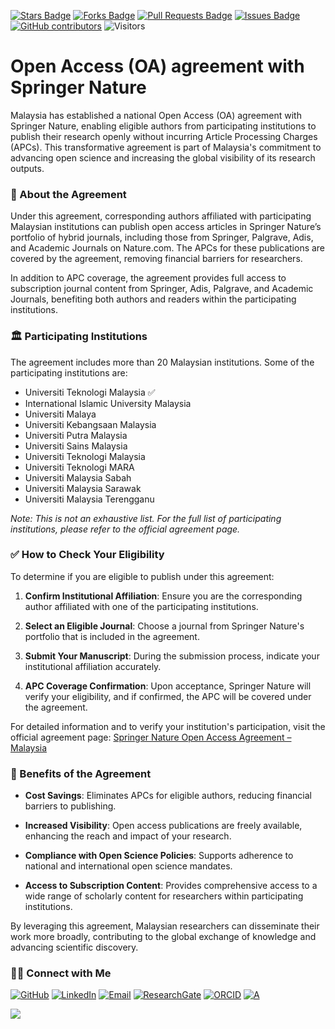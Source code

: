 <a href="https://github.com/drshahizan/short-course/stargazers"><img src="https://img.shields.io/github/stars/drshahizan/short-course" alt="Stars Badge"/></a>
<a href="https://github.com/drshahizan/short-course/network/members"><img src="https://img.shields.io/github/forks/drshahizan/short-course" alt="Forks Badge"/></a>
<a href="https://github.com/drshahizan/short-course/pulls"><img src="https://img.shields.io/github/issues-pr/drshahizan/short-course" alt="Pull Requests Badge"/></a>
<a href="https://github.com/drshahizan/short-course"><img src="https://img.shields.io/github/issues/drshahizan/short-course" alt="Issues Badge"/></a>
<a href="https://github.com/drshahizan/short-course/graphs/contributors"><img alt="GitHub contributors" src="https://img.shields.io/github/contributors/drshahizan/short-course?color=2b9348"></a>
![Visitors](https://api.visitorbadge.io/api/visitors?path=https%3A%2F%2Fgithub.com%2Fdrshahizan%2Fshort-course&labelColor=%23d9e3f0&countColor=%23697689&style=flat)

# Open Access (OA) agreement with Springer Nature

Malaysia has established a national Open Access (OA) agreement with Springer Nature, enabling eligible authors from participating institutions to publish their research openly without incurring Article Processing Charges (APCs). This transformative agreement is part of Malaysia's commitment to advancing open science and increasing the global visibility of its research outputs.

### 📘 About the Agreement

Under this agreement, corresponding authors affiliated with participating Malaysian institutions can publish open access articles in Springer Nature’s portfolio of hybrid journals, including those from Springer, Palgrave, Adis, and Academic Journals on Nature.com. The APCs for these publications are covered by the agreement, removing financial barriers for researchers.

In addition to APC coverage, the agreement provides full access to subscription journal content from Springer, Adis, Palgrave, and Academic Journals, benefiting both authors and readers within the participating institutions.

### 🏛️ Participating Institutions

The agreement includes more than 20 Malaysian institutions. Some of the participating institutions are:

* Universiti Teknologi Malaysia ✅
* International Islamic University Malaysia
* Universiti Malaya
* Universiti Kebangsaan Malaysia
* Universiti Putra Malaysia
* Universiti Sains Malaysia
* Universiti Teknologi Malaysia
* Universiti Teknologi MARA
* Universiti Malaysia Sabah
* Universiti Malaysia Sarawak
* Universiti Malaysia Terengganu

*Note: This is not an exhaustive list. For the full list of participating institutions, please refer to the official agreement page.*


### ✅ How to Check Your Eligibility

To determine if you are eligible to publish under this agreement:

1. **Confirm Institutional Affiliation**: Ensure you are the corresponding author affiliated with one of the participating institutions.

2. **Select an Eligible Journal**: Choose a journal from Springer Nature's portfolio that is included in the agreement.

3. **Submit Your Manuscript**: During the submission process, indicate your institutional affiliation accurately.

4. **APC Coverage Confirmation**: Upon acceptance, Springer Nature will verify your eligibility, and if confirmed, the APC will be covered under the agreement.

For detailed information and to verify your institution's participation, visit the official agreement page: [Springer Nature Open Access Agreement – Malaysia](https://www.springernature.com/gp/open-science/oa-agreements/malaysia)


### 🌟 Benefits of the Agreement

* **Cost Savings**: Eliminates APCs for eligible authors, reducing financial barriers to publishing.

* **Increased Visibility**: Open access publications are freely available, enhancing the reach and impact of your research.

* **Compliance with Open Science Policies**: Supports adherence to national and international open science mandates.

* **Access to Subscription Content**: Provides comprehensive access to a wide range of scholarly content for researchers within participating institutions.


By leveraging this agreement, Malaysian researchers can disseminate their work more broadly, contributing to the global exchange of knowledge and advancing scientific discovery.

### 🙌🏻 Connect with Me
<p align="left">
    <a href="https://github.com/drshahizan" target="_blank"><img alt="GitHub" src="https://img.shields.io/badge/-@drshahizan-181717?style=flat-square&logo=GitHub&logoColor=white"></a>
    <a href="https://www.linkedin.com/in/drshahizan" target="_blank"><img alt="LinkedIn" src="https://img.shields.io/badge/-drshahizan-blue?style=flat-square&logo=Linkedin&logoColor=white&link=https://www.linkedin.com/in/drshahizan/"></a>
    <a href="mailto:shahizan@utm.my" target="_blank"><img alt="Email" src="https://img.shields.io/badge/-shahizan@utm.my-c14438?style=flat-square&logo=Gmail&logoColor=white&link=mailto:shahizan@utm.my.com"></a>
    <a href="https://www.researchgate.net/profile/Mohd-Othman-28" target="_blank"><img alt="ResearchGate" src="https://img.shields.io/badge/-ResearchGate-00CCBB?style=flat-square&logo=ResearchGate&logoColor=white"></a>
    <a href="https://orcid.org/0000-0003-4261-1873" target="_blank"><img alt="ORCID" src="https://img.shields.io/badge/-ORCID-A6CE39?style=flat-square&logo=ORCID&logoColor=white"></a> 
 <a href="https://visitorbadge.io/status?path=https%3A%2F%2Fgithub.com%2Fdrshahizan" target="_blank"><img alt="A" src="https://api.visitorbadge.io/api/visitors?path=https%3A%2F%2Fgithub.com%2Fdrshahizan&labelColor=%23697689&countColor=%23555555&style=plastic"></a>
 
![](https://hit.yhype.me/github/profile?user_id=81284918)
</p>

